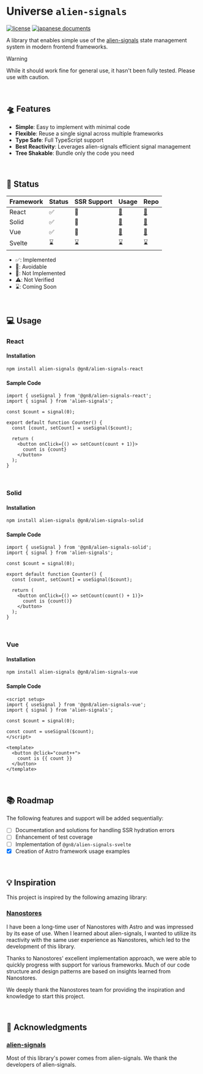 # Universe `alien-signals`

[![license](https://img.shields.io/github/license/gn8-ai/universe-alien-signals)](https://github.com/gn8-ai/universe-alien-signals/blob/main/LICENSE.md)
[![japanese documents](https://img.shields.io/badge/documents-Japanese-blue)](README.ja.md)

A library that enables simple use of the [alien-signals](https://github.com/stackblitz/alien-signals) state management system in modern frontend frameworks.

> [!WARNING]
> While it should work fine for general use, it hasn't been fully tested. Please use with caution.

<br />

## 🛸 Features

- **Simple**: Easy to implement with minimal code
- **Flexible**: Reuse a single signal across multiple frameworks
- **Type Safe**: Full TypeScript support
- **Best Reactivity**: Leverages alien-signals efficient signal management
- **Tree Shakable**: Bundle only the code you need

<br />

## 🔌 Status

| Framework | Status | SSR Support | Usage        | Repo                              |
| --------- | ------ | ----------- | ------------ | --------------------------------- |
| React     | ✅     | 🔼          | [🔗](#react) | [🔗](./@libs/alien-signals-react) |
| Solid     | ✅     | 🔼          | [🔗](#solid) | [🔗](./@libs/alien-signals-solid) |
| Vue       | ✅     | 🔼          | [🔗](#vue)   | [🔗](./@libs/alien-signals-vue)   |
| Svelte    | ⌛️     | ⌛️          | ⌛️           | ⌛️                                |

- ✅: Implemented
- 🔼: Avoidable
- 🛑: Not Implemented
- ⚠️: Not Verified
- ⌛️: Coming Soon

<br />

## 💻 Usage

### React

#### Installation

```sh
npm install alien-signals @gn8/alien-signals-react
```

#### Sample Code

<!-- prettier-ignore -->
```tsx
import { useSignal } from '@gn8/alien-signals-react';
import { signal } from 'alien-signals';

const $count = signal(0);

export default function Counter() {
  const [count, setCount] = useSignal($count);

  return (
    <button onClick={() => setCount(count + 1)}>
      count is {count}
    </button>
  );
}
```

<br />

### Solid

#### Installation

```sh
npm install alien-signals @gn8/alien-signals-solid
```

#### Sample Code

<!-- prettier-ignore -->
```tsx
import { useSignal } from '@gn8/alien-signals-solid';
import { signal } from 'alien-signals';

const $count = signal(0);

export default function Counter() {
  const [count, setCount] = useSignal($count);

  return (
    <button onClick={() => setCount(count() + 1)}>
      count is {count()}
    </button>
  );
}
```

<br />

### Vue

#### Installation

```sh
npm install alien-signals @gn8/alien-signals-vue
```

#### Sample Code

<!-- prettier-ignore -->
```vue
<script setup>
import { useSignal } from '@gn8/alien-signals-vue';
import { signal } from 'alien-signals';

const $count = signal(0);

const count = useSignal($count);
</script>

<template>
  <button @click="count++">
    count is {{ count }}
  </button>
</template>
```

<br />

## 📚 Roadmap

The following features and support will be added sequentially:

- [ ] Documentation and solutions for handling SSR hydration errors
- [ ] Enhancement of test coverage
- [ ] Implementation of `@gn8/alien-signals-svelte`
- [x] Creation of Astro framework usage examples

<br />

## 💡 Inspiration

This project is inspired by the following amazing library:

### [Nanostores](https://github.com/nanostores/nanostores)

I have been a long-time user of Nanostores with Astro and was impressed by its ease of use. When I learned about alien-signals, I wanted to utilize its reactivity with the same user experience as Nanostores, which led to the development of this library.

Thanks to Nanostores' excellent implementation approach, we were able to quickly progress with support for various frameworks. Much of our code structure and design patterns are based on insights learned from Nanostores.

We deeply thank the Nanostores team for providing the inspiration and knowledge to start this project.

<br />

## 🎉 Acknowledgments

### [alien-signals](https://github.com/stackblitz/alien-signals)

Most of this library's power comes from alien-signals.
We thank the developers of alien-signals.
